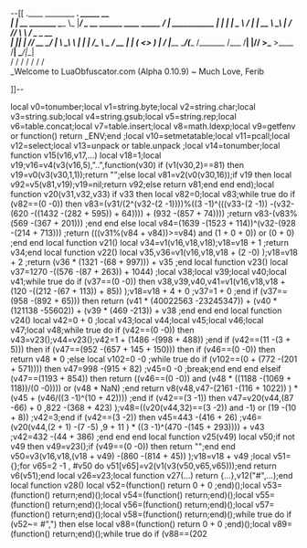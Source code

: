 --[[
 .____                  ________ ___.    _____                           __                
 |    |    __ _______   \_____  \\_ |___/ ____\_ __  ______ ____ _____ _/  |_  ___________ 
 |    |   |  |  \__  \   /   |   \| __ \   __\  |  \/  ___// ___\\__  \\   __\/  _ \_  __ \
 |    |___|  |  // __ \_/    |    \ \_\ \  | |  |  /\___ \\  \___ / __ \|  | (  <_> )  | \/
 |_______ \____/(____  /\_______  /___  /__| |____//____  >\___  >____  /__|  \____/|__|   
         \/          \/         \/    \/                \/     \/     \/                   
          \_Welcome to LuaObfuscator.com   (Alpha 0.10.9) ~  Much Love, Ferib 

]]--

local v0=tonumber;local v1=string.byte;local v2=string.char;local v3=string.sub;local v4=string.gsub;local v5=string.rep;local v6=table.concat;local v7=table.insert;local v8=math.ldexp;local v9=getfenv or function() return _ENV;end ;local v10=setmetatable;local v11=pcall;local v12=select;local v13=unpack or table.unpack ;local v14=tonumber;local function v15(v16,v17,...) local v18=1;local v19;v16=v4(v3(v16,5),"..",function(v30) if (v1(v30,2)==81) then v19=v0(v3(v30,1,1));return "";else local v81=v2(v0(v30,16));if v19 then local v92=v5(v81,v19);v19=nil;return v92;else return v81;end end end);local function v20(v31,v32,v33) if v33 then local v82=0;local v83;while true do if (v82==(0 -0)) then v83=(v31/(2^(v32-(2 -1))))%((3 -1)^(((v33-(2 -1)) -(v32-(620 -((1432 -(282 + 595)) + 64)))) + (932 -(857 + 74)))) ;return v83-(v83%(569 -(367 + 201))) ;end end else local v84=(1639 -(1523 + 114))^(v32-(928 -(214 + 713))) ;return (((v31%(v84 + v84))>=v84) and (1 + 0 + 0)) or (0 + 0) ;end end local function v21() local v34=v1(v16,v18,v18);v18=v18 + 1 ;return v34;end local function v22() local v35,v36=v1(v16,v18,v18 + (2 -0) );v18=v18 + 2 ;return (v36 * (1321 -(68 + 997))) + v35 ;end local function v23() local v37=1270 -((576 -(87 + 263)) + 1044) ;local v38;local v39;local v40;local v41;while true do if (v37==(0 -0)) then v38,v39,v40,v41=v1(v16,v18,v18 + (120 -((212 -(67 + 113)) + 85)) );v18=v18 + 4 + 0 ;v37=1 + 0 ;end if (v37==(958 -(892 + 65))) then return (v41 * (40022563 -23245347)) + (v40 * (121138 -55602)) + (v39 * (469 -213)) + v38 ;end end end local function v24() local v42=0 + 0 ;local v43;local v44;local v45;local v46;local v47;local v48;while true do if (v42==(0 -0)) then v43=v23();v44=v23();v42=1 + (1486 -(998 + 488)) ;end if (v42==(11 -(3 + 5))) then if (v47==(952 -(657 + 145 + 150))) then if (v46==(0 -0)) then return v48 * 0 ;else local v102=0 -0 ;while true do if (v102==(0 + (772 -(201 + 571)))) then v47=998 -(915 + 82) ;v45=0 -0 ;break;end end end elseif (v47==(1193 + 854)) then return ((v46==(0 -0)) and (v48 * ((1188 -(1069 + 118))/(0 -0)))) or (v48 * NaN) ;end return v8(v48,v47-(2161 -(116 + 1022)) ) * (v45 + (v46/((3 -1)^(10 + 42)))) ;end if (v42==(3 -1)) then v47=v20(v44,(87 -66) + 0 ,822 -(368 + 423) );v48=((v20(v44,32)==(3 -2)) and  -1) or (19 -(10 + 8)) ;v42=3;end if (v42==(3 -2)) then v45=443 -(416 + 26) ;v46=(v20(v44,(2 + 1) -(7 -5) ,9 + 11 ) * ((3 -1)^(470 -(145 + 293)))) + v43 ;v42=432 -(44 + 386) ;end end end local function v25(v49) local v50;if  not v49 then v49=v23();if (v49==(0 -0)) then return "";end end v50=v3(v16,v18,(v18 + v49) -(860 -(814 + 45)) );v18=v18 + v49 ;local v51={};for v65=2 -1 , #v50 do v51[v65]=v2(v1(v3(v50,v65,v65)));end return v6(v51);end local v26=v23;local function v27(...) return {...},v12("#",...);end local function v28() local v52=(function() return 0 + 0 ;end)();local v53=(function() return;end)();local v54=(function() return;end)();local v55=(function() return;end)();local v56=(function() return;end)();local v57=(function() return;end)();local v58=(function() return;end)();while true do if (v52~= #",") then else local v88=(function() return 0 + 0 ;end)();local v89=(function() return;end)();while true do if (v88==(202
